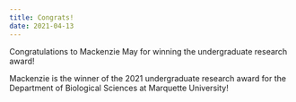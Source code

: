 ```yaml
---
title: Congrats!
date: 2021-04-13
---
```


Congratulations to Mackenzie May for winning the undergraduate research award!

<!--more-->

Mackenzie is the winner of the 2021 undergraduate research award for the Department of Biological Sciences at Marquette University!
